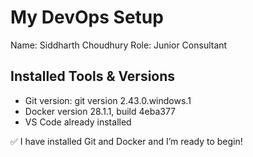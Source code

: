 # My DevOps Setup

Name: Siddharth Choudhury 
Role: Junior Consultant

## Installed Tools & Versions
- Git version: git version 2.43.0.windows.1
- Docker version 28.1.1, build 4eba377
- VS Code already installed

✅ I have installed Git and Docker and I’m ready to begin!
